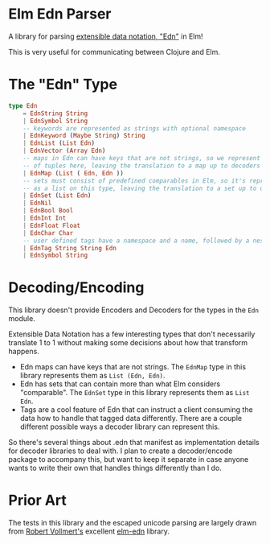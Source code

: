 # Elm Edn Parser

A library for parsing
[extensible data notation, "Edn"](https://github.com/edn-format/edn) in Elm!

This is very useful for communicating between Clojure and Elm.

# The "Edn" Type

```elm
type Edn
    = EdnString String
    | EdnSymbol String
    -- keywords are represented as strings with optional namespace
    | EdnKeyword (Maybe String) String
    | EdnList (List Edn)
    | EdnVector (Array Edn)
    -- maps in Edn can have keys that are not strings, so we represent them as a list
    -- of tuples here, leaving the translation to a map up to decoders
    | EdnMap (List ( Edn, Edn ))
    -- sets must consist of predefined comparables in Elm, so it's represented
    -- as a list on this type, leaving the translation to a set up to decoders
    | EdnSet (List Edn)
    | EdnNil
    | EdnBool Bool
    | EdnInt Int
    | EdnFloat Float
    | EdnChar Char
    -- user defined tags have a namespace and a name, followed by a nested edn value
    | EdnTag String String Edn
    | EdnSymbol String
```

# Decoding/Encoding

This library doesn't provide Encoders and Decoders for the types in the `Edn` module.

Extensible Data Notation has a few interesting types that don't necessarily translate 1 to 1
without making some decisions about how that transform happens.

* Edn maps can have keys that are not strings. The `EdnMap` type in this library represents
them as `List (Edn, Edn)`.
* Edn has sets that can contain more than what Elm considers "comparable". The `EdnSet` type in this
library represents them as `List Edn`.
* Tags are a cool feature of Edn that can instruct a client consuming the data how to handle that
tagged data differently. There are a couple different possible ways a decoder library can 
represent this.

So there's several things about .edn that manifest as implementation details for decoder libraries
to deal with. I plan to create a decoder/encode package to accompany this, but want to keep it
separate in case anyone wants to write their own that handles things differently than I do.

# Prior Art

The tests in this library and the escaped unicode parsing are largely drawn from
[Robert Vollmert's](https://github.com/robx) excellent 
[elm-edn](https://github.com/robx/elm-edn) library.